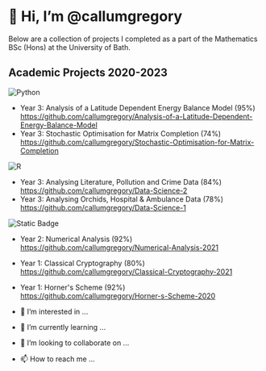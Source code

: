 # 👋 Hi, I’m @callumgregory

Below are a collection of projects I completed as a part of the Mathematics BSc (Hons) at the University of Bath. 

## Academic Projects 2020-2023

![Python](https://img.shields.io/badge/python-3670A0?style=flat&logo=python&logoColor=ffdd54)
- Year 3: Analysis of a Latitude Dependent Energy Balance Model (95%) https://github.com/callumgregory/Analysis-of-a-Latitude-Dependent-Energy-Balance-Model
- Year 3: Stochastic Optimisation for Matrix Completion (74%) https://github.com/callumgregory/Stochastic-Optimisation-for-Matrix-Completion

![R](https://img.shields.io/badge/r-%23276DC3.svg?style=flat&logo=r&logoColor=white)
- Year 3: Analysing Literature, Pollution and Crime Data (84%) https://github.com/callumgregory/Data-Science-2 
- Year 3: Analysing Orchids, Hospital & Ambulance Data (78%) https://github.com/callumgregory/Data-Science-1

![Static Badge](https://img.shields.io/badge/MATLAB-blue)
- Year 2: Numerical Analysis (92%) https://github.com/callumgregory/Numerical-Analysis-2021
- Year 1: Classical Cryptography (80%) https://github.com/callumgregory/Classical-Cryptography-2021
- Year 1: Horner's Scheme (92%) https://github.com/callumgregory/Horner-s-Scheme-2020

- 👀 I’m interested in ...
- 🌱 I’m currently learning ...
- 💞️ I’m looking to collaborate on ...
- 📫 How to reach me ...

<!---
callumgregory/callumgregory is a ✨ special ✨ repository because its `README.md` (this file) appears on your GitHub profile.
You can click the Preview link to take a look at your changes.
--->
